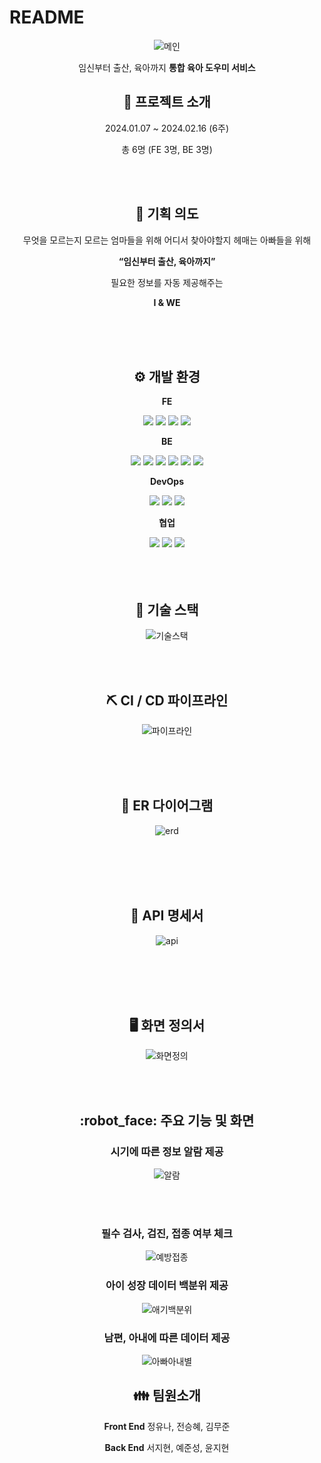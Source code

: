 # README

<center>

![메인](/images/메인.PNG)

임신부터 출산, 육아까지
**통합 육아 도우미 서비스**
    
## :baby: 프로젝트 소개

2024.01.07 ~ 2024.02.16 (6주)

총 6명 (FE 3명, BE 3명)

<br>
<br>
    
## 🤔 기획 의도

무엇을 모르는지 모르는 엄마들을 위해
어디서 찾아야할지 헤매는 아빠들을 위해
    
**“임신부터 출산, 육아까지”**
    
필요한 정보를 자동 제공해주는

**I & WE**

    
<br><br><br>
    
## ⚙ 개발 환경
**FE**

<img src="https://img.shields.io/badge/React-61DAFB?style=for-the-badge&logo=React&logoColor=black">
<img src="https://img.shields.io/badge/ZUSTAND-764ABC?style=for-the-badge&logo=zustand&logoColor=white">
<img src="https://img.shields.io/badge/StyledComponents-DB7093?style=for-the-badge&logo=styledcomponents&logoColor=white">
<img src="https://img.shields.io/badge/pwa-FF6F00?style=for-the-badge&logo=pwa&logoColor=white">

**BE**

<img src="https://img.shields.io/badge/IntellijIdea-000000?style=for-the-badge&logo=intellijidea&logoColor=white">
<img src="https://img.shields.io/badge/Springboot-6DB33F?style=for-the-badge&logo=springboot&logoColor=white">
<img src="https://img.shields.io/badge/MySQL-4479A1?style=for-the-badge&logo=mysql&logoColor=white">
<img src="https://img.shields.io/badge/Redis-DC382D?style=for-the-badge&logo=redis&logoColor=white">
<img src="https://img.shields.io/badge/AmazonEC2-FF9900?style=for-the-badge&logo=amazonec2&logoColor=white">
<img src="https://img.shields.io/badge/Java-007396?style=for-the-badge&logo=Java&logoColor=white"/> 

**DevOps**

<img src="https://img.shields.io/badge/Docker-2496ED?style=for-the-badge&logo=docker&logoColor=white">
<img src="https://img.shields.io/badge/Jenkins-D24939?style=for-the-badge&logo=jenkins&logoColor=white"/> 
<img src="https://img.shields.io/badge/Nginx-009639?style=for-the-badge&logo=nginx&logoColor=white"/>
    
**협업**

<img src="https://img.shields.io/badge/GitLab-FC6D26?style=for-the-badge&logo=gitlab&logoColor=white">
<img src="https://img.shields.io/badge/Jira-0052CC?style=for-the-badge&logo=jirasoftware&logoColor=white">
<img src="https://img.shields.io/badge/Notion-000000?style=for-the-badge&logo=notion&logoColor=white">
<br>
<br>
    <br>
<br>

## 💾 기술 스택

![기술스택](/images/기술스택.PNG)

<br>
<br>
    
    
## :pick: CI / CD 파이프라인

![파이프라인](/images/파이프라인.PNG)

<br>
<br>
<br>
    
## :department_store: ER 다이어그램
![erd](/images/erd.png)

<br></br>
<br></br>

## :handshake: API 명세서

![api](/images/api.PNG)

<br></br>
<br></br>
    

## :desktop_computer: 화면 정의서

![화면정의](/images/화면정의.PNG)

<br><br>

## :robot_face: 주요 기능 및 화면

### 시기에 따른 정보 알람 제공

![알람](/images/알람.PNG)

<br><br>

### 필수 검사, 검진, 접종 여부 체크

![예방접종](/images/예방접종.PNG)


### 아이 성장 데이터 백분위 제공

![애기백분위](/images/애기백분위.PNG)

### 남편, 아내에 따른 데이터 제공

![아빠아내별](/images/아빠아내별.PNG)  


## :family:  팀원소개

**Front End** 
정유나, 전승혜, 김무준

**Back End**
서지현, 예준성, 윤지현

</center>
